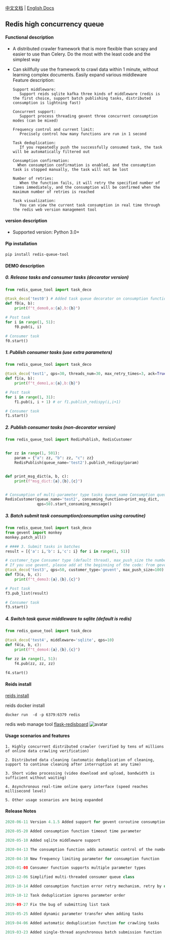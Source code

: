 [中文文档](README.md)  | [English Docs](README_EN.md)  
## Redis high concurrency queue
 
#### Functional description
* A distributed crawler framework that is more flexible than scrapy and easier to use than Celery. Do the most with the least code and the simplest way
* Can skillfully use the framework to crawl data within 1 minute, without learning complex documents. Easily expand various middleware  
Feature description:
 
      Support middleware:
         Support reids sqlite kafka three kinds of middleware (redis is the first choice, support batch publishing tasks, distributed consumption is lightning fast)
        
      Concurrent support:
         Support process threading gevent three concurrent consumption modes (can be mixed)
     
      Frequency control and current limit:
         Precisely control how many functions are run in 1 second
     
      Task deduplication:
         If you repeatedly push the successfully consumed task, the task will be automatically filtered out
      
      Consumption confirmation:
        When consumption confirmation is enabled, and the consumption task is stopped manually, the task will not be lost
      
      Number of retries:
         When the function fails, it will retry the specified number of times immediately, and the consumption will be confirmed when the maximum number of retries is reached
     
      Task visualization:
         You can view the current task consumption in real time through the redis web version management tool

#### version description
* Supported version: Python 3.0+

#### Pip installation
```shell
pip install redis-queue-tool
```

#### DEMO description

##### 0. Release tasks and consumer tasks (decorator version)
```python
from redis_queue_tool import task_deco

@task_deco('test0') # Added task queue decorator on consumption function
def f0(a, b):
    print(f"t_demo0,a:{a},b:{b}")

# Post task
for i in range(1, 51):
    f0.pub(i, i)

# Consumer task
f0.start()
```
##### 1. Publish consumer tasks (use extra parameters)
```python
from redis_queue_tool import task_deco

@task_deco('test1', qps=30, threads_num=30, max_retry_times=3, ack=True)
def f1(a, b):
    print(f"t_demo1,a:{a},b:{b}")

# Post task
for i in range(1, 31):
    f1.pub(i, i + 1) # or f1.publish_redispy(i,i+1)

# Consumer task
f1.start()
```

##### 2. Publish consumer tasks (non-decorator version)
```python
from redis_queue_tool import RedisPublish, RedisCustomer


for zz in range(1, 501):
    param = {"a": zz, "b": zz, "c": zz}
    RedisPublish(queue_name='test2').publish_redispy(param)


def print_msg_dict(a, b, c):
    print(f"msg_dict:{a},{b},{c}")


# Consumption of multi-parameter type tasks queue_name Consumption queue name qps The number of consumption tasks per second (there is no limit by default)
RedisCustomer(queue_name='test2', consuming_function=print_msg_dict,
              qps=50).start_consuming_message()
```

##### 3. Batch submit task consumption(consumption using coroutine)

```python 
from redis_queue_tool import task_deco
from gevent import monkey
monkey.patch_all()

# #### 3. Submit tasks in batches
result = [{'a': i,'b': i,'c': i} for i in range(1, 51)]

# customer_type Consumer type (default thread), max_push_size the number of records submitted in batches each time (default value 50)
# If you use gevent, please add at the beginning of the code: from gevent import monkey monkey.patch_all()
@task_deco('test3', qps=50, customer_type='gevent', max_push_size=100) # Added task queue decorator on the consumption function
def f3(a, b, c):
    print(f"t_demo3:{a},{b},{c}")

# Post task
f3.pub_list(result)

# Consumer task
f3.start()
```

##### 4. Switch task queue middleware to sqlite (default is redis)

```python
from redis_queue_tool import task_deco

@task_deco('test4', middleware='sqlite', qps=10)
def f4(a, b, c):
    print(f"t_demo4:{a},{b},{c}")

for zz in range(1, 51):
    f4.pub(zz, zz, zz)

f4.start()
```

#### Reids install
[reids install](https://www.runoob.com/redis/redis-install.html)

reids docker install
```shell
docker run  -d -p 6379:6379 redis
```

redis web manage tool [flask-redisboard](https://github.com/hjlarry/flask-redisboard)
![avatar](https://s1.ax1x.com/2020/07/07/UAIHFe.jpg)


#### Usage scenarios and features

```shell
1. Highly concurrent distributed crawler (verified by tens of millions of online data crawling verification)

2. Distributed data cleaning (automatic deduplication of cleaning, support to continue cleaning after interruption at any time)

3. Short video processing (video download and upload, bandwidth is sufficient without waiting)

4. Asynchronous real-time online query interface (speed reaches millisecond level)

5. Other usage scenarios are being expanded

```


#### Release Notes


```java
2020-06-11 Version 4.1.5 Added support for gevent coroutine consumption parameter customer_type='gevent'

2020-05-20 Added consumption function timeout time parameter

2020-05-10 Added sqlite middleware support

2020-04-13 The consumption function adds automatic control of the number of threads

2020-04-10 New frequency limiting parameter for consumption function

2020-01-08 Consumer function supports multiple parameter types

2019-12-06 Simplified multi-threaded consumer queue class

2019-10-14 Added consumption function error retry mechanism, retry by default 3 times

2019-10-12 Task deduplication ignores parameter order

2019-09-27 Fix the bug of submitting list task

2019-05-25 Added dynamic parameter transfer when adding tasks

2019-04-06 Added automatic deduplication function for crawling tasks

2019-03-23 ​​Added single-thread asynchronous batch submission function
```